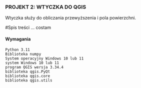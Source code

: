 ### PROJEKT 2: WTYCZKA DO QGIS

Wtyczka służy do obliczania przewyższenia i pola powierzchni.

#Spis treści
...
costam

#### Wymagania
```
Python 3.11
Biblioteka numpy
System operacyjny Windows 10 lub 11
system Windows 10 lub 11
program QGIS wersja 3.34.4
biblioteka qgis.PyQt
biblioteka qgis.core
biblioteka qgis.utils
```

